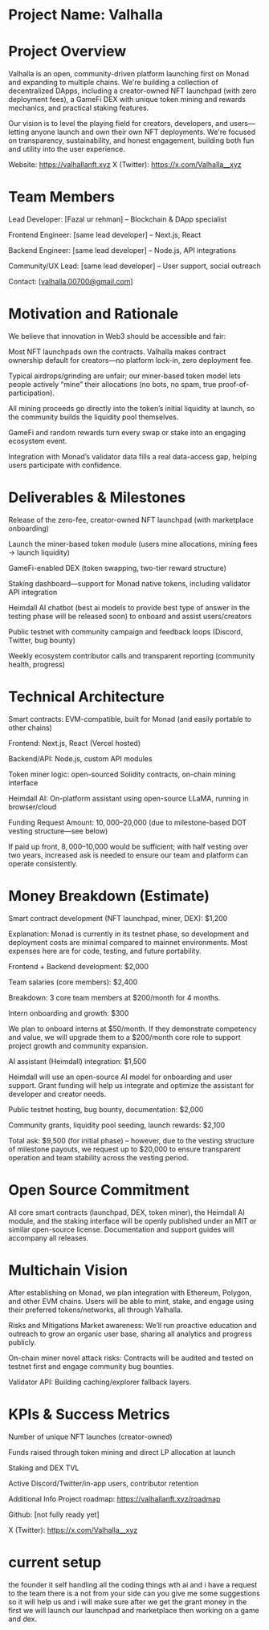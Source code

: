# Project Name: Valhalla
# Project Overview
Valhalla is an open, community-driven platform launching first on Monad and expanding to multiple chains. We're building a collection of decentralized DApps, including a creator-owned NFT launchpad (with zero deployment fees), a GameFi DEX with unique token mining and rewards mechanics, and practical staking features.

Our vision is to level the playing field for creators, developers, and users—letting anyone launch and own their own NFT deployments. We're focused on transparency, sustainability, and honest engagement, building both fun and utility into the user experience.

Website: https://valhallanft.xyz
X (Twitter): https://x.com/Valhalla__xyz

# Team Members
Lead Developer: [Fazal ur rehman] – Blockchain & DApp specialist

Frontend Engineer: [same lead developer] – Next.js, React

Backend Engineer: [same lead developer] – Node.js, API integrations

Community/UX Lead: [same lead developer] – User support, social outreach

Contact: [valhalla.00700@gmail.com]

# Motivation and Rationale

We believe that innovation in Web3 should be accessible and fair:

Most NFT launchpads own the contracts. Valhalla makes contract ownership default for creators—no platform lock-in, zero deployment fee.

Typical airdrops/grinding are unfair; our miner-based token model lets people actively “mine” their allocations (no bots, no spam, true proof-of-participation).

All mining proceeds go directly into the token’s initial liquidity at launch, so the community builds the liquidity pool themselves.

GameFi and random rewards turn every swap or stake into an engaging ecosystem event.

Integration with Monad’s validator data fills a real data-access gap, helping users participate with confidence.

# Deliverables & Milestones

Release of the zero-fee, creator-owned NFT launchpad (with marketplace onboarding)

Launch the miner-based token module (users mine allocations, mining fees → launch liquidity)

GameFi-enabled DEX (token swapping, two-tier reward structure)

Staking dashboard—support for Monad native tokens, including validator API integration

Heimdall AI chatbot (best ai models to provide best type of answer in the testing phase will be released soon) to onboard and assist users/creators

Public testnet with community campaign and feedback loops (Discord, Twitter, bug bounty)

Weekly ecosystem contributor calls and transparent reporting (community health, progress)

# Technical Architecture

Smart contracts: EVM-compatible, built for Monad (and easily portable to other chains)

Frontend: Next.js, React (Vercel hosted)

Backend/API: Node.js, custom API modules

Token miner logic: open-sourced Solidity contracts, on-chain mining interface

Heimdall AI: On-platform assistant using open-source LLaMA, running in browser/cloud

Funding Request
Amount: $10,000–$20,000 (due to milestone-based DOT vesting structure—see below)

If paid up front, $8,000–$10,000 would be sufficient; with half vesting over two years, increased ask is needed to ensure our team and platform can operate consistently.

# Money Breakdown (Estimate)

Smart contract development (NFT launchpad, miner, DEX): $1,200

Explanation: Monad is currently in its testnet phase, so development and deployment costs are minimal compared to mainnet environments. Most expenses here are for code, testing, and future portability.

Frontend + Backend development: $2,000

Team salaries (core members): $2,400

Breakdown: 3 core team members at $200/month for 4 months.

Intern onboarding and growth: $300

We plan to onboard interns at $50/month. If they demonstrate competency and value, we will upgrade them to a $200/month core role to support project growth and community expansion.

AI assistant (Heimdall) integration: $1,500

Heimdall will use an open-source AI model for onboarding and user support. Grant funding will help us integrate and optimize the assistant for developer and creator needs.

Public testnet hosting, bug bounty, documentation: $2,000

Community grants, liquidity pool seeding, launch rewards: $2,100

Total ask: $9,500 (for initial phase) – however, due to the vesting structure of milestone payouts, we request up to $20,000 to ensure transparent operation and team stability across the vesting period.

# Open Source Commitment

All core smart contracts (launchpad, DEX, token miner), the Heimdall AI module, and the staking interface will be openly published under an MIT or similar open-source license. Documentation and support guides will accompany all releases.

# Multichain Vision

After establishing on Monad, we plan integration with Ethereum, Polygon, and other EVM chains. Users will be able to mint, stake, and engage using their preferred tokens/networks, all through Valhalla.

Risks and Mitigations
Market awareness: We’ll run proactive education and outreach to grow an organic user base, sharing all analytics and progress publicly.

On-chain miner novel attack risks: Contracts will be audited and tested on testnet first and engage community bug bounties.

Validator API: Building caching/explorer fallback layers.

# KPIs & Success Metrics

Number of unique NFT launches (creator-owned)

Funds raised through token mining and direct LP allocation at launch

Staking and DEX TVL

Active Discord/Twitter/in-app users, contributor retention

Additional Info
Project roadmap: https://valhallanft.xyz/roadmap

Github: [not fully ready yet]

X (Twitter): https://x.com/Valhalla__xyz

# current setup

the founder it self handling all the coding things wth ai and i have a request to the team there is a not from your side can you give me some suggestions so it will help us and i will make sure after we get the grant money in the first we will launch our launchpad and marketplace then working on a game and dex.
